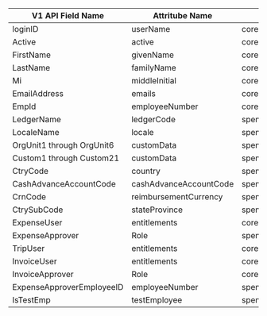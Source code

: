 V1 API Field Name|Attritube Name|Extension
---|---|---
loginID|userName|core:2.0:User
Active|active|core:2.0:User
FirstName|givenName|core:2.0:User
LastName|familyName|core:2.0:User
Mi|middleInitial|core:2.0:User
EmailAddress|emails|core:2.0:User
EmpId|employeeNumber|core:2.0:User
LedgerName|ledgerCode|spend:2.0:User
LocaleName|locale|spend:2.0:User
OrgUnit1 through OrgUnit6|customData|spend:2.0:User
Custom1 through Custom21|customData|spend:2.0:User
CtryCode|country|spend:2.0:User
CashAdvanceAccountCode|cashAdvanceAccountCode|spend:2.0:User
CrnCode|reimbursementCurrency|spend:2.0:User
CtrySubCode|stateProvince|spend:2.0:User
ExpenseUser|entitlements|core:2.0:User
ExpenseApprover|Role|spend:2.0:Role
TripUser|entitlements|core:2.0:User
InvoiceUser|entitlements|core:2.0:User
InvoiceApprover|Role|core:2.0:User
ExpenseApproverEmployeeID|employeeNumber|spend:2.0:Approver
IsTestEmp|testEmployee|spend:2.0:User
